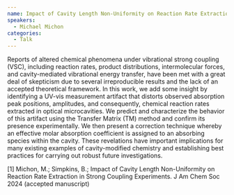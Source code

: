 ```yaml
---
name: Impact of Cavity Length Non-Uniformity on Reaction Rate Extraction in Strong Coupling Experiments
speakers:
  - Michael Michon
categories:
  - Talk
---
```

Reports of altered chemical phenomena under vibrational strong coupling (VSC), including
reaction rates, product distributions, intermolecular forces, and cavity-mediated vibrational
energy transfer, have been met with a great deal of skepticism due to several irreproducible
results and the lack of an accepted theoretical framework. In this work, we add some
insight by identifying a UV-vis measurement artifact that distorts observed absorption peak
positions, amplitudes, and consequently, chemical reaction rates extracted in optical
microcavities. We predict and characterize the behavior of this artifact using the Transfer
Matrix (TM) method and confirm its presence experimentally. We then present a correction
technique whereby an effective molar absorption coefficient is assigned to an absorbing
species within the cavity. These revelations have important implications for many existing
examples of cavity-modified chemistry and establishing best practices for carrying out
robust future investigations.

[1] Michon, M.; Simpkins, B.; Impact of Cavity Length Non-Uniformity on Reaction Rate
Extraction in Strong Coupling Experiments. J Am Chem Soc 2024 (accepted manuscript)